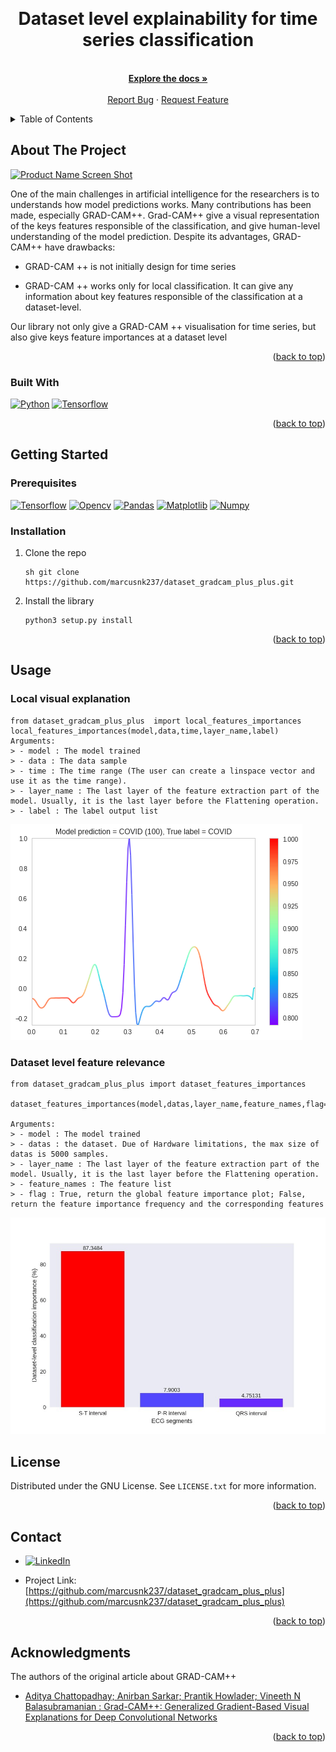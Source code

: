 <!-- Improved compatibility of back to top link: See: https://github.com/othneildrew/Best-README-Template/pull/73 -->
<a name="readme-top"></a>
<br />
<div align="center">
  <h1 align="center">Dataset level explainability for time series classification</h1>

  <p align="center">
    <br />
    <a href="https://github.com/othneildrew/Best-README-Template"><strong>Explore the docs »</strong></a>
    <br />
    <br />
    <a href="https://github.com/marcusnk237/dataset_gradcam_plus_plus/issues">Report Bug</a>
    ·
    <a href="https://github.com/marcusnk237/dataset_gradcam_plus_plus/issues">Request Feature</a>
  </p>
</div>
<!-- TABLE OF CONTENTS -->
<details>
  <summary>Table of Contents</summary>
  <ol>
    <li>
      <a href="#about-the-project">About</a>
      <ul>
        <li><a href="#built-with">Built With</a></li>
      </ul>
    </li>
    <li>
      <a href="#getting-started">Getting Started</a>
      <ul>
        <li><a href="#prerequisites">Prerequisites</a></li>
        <li><a href="#installation">Installation</a></li>
      </ul>
    </li>
    <li><a href="#usage">Usage</a></li>
    <li><a href="#license">License</a></li>
    <li><a href="#contact">Contact</a></li>
    <li><a href="#acknowledgments">Acknowledgments</a></li>
  </ol>
</details>



<!-- ABOUT THE PROJECT -->
## About The Project

[![Product Name Screen Shot][product-screenshot]](https://example.com)

One of the main challenges in artificial intelligence for the researchers is to understands how model predictions works.
Many contributions has been made, especially GRAD-CAM++.
Grad-CAM++ give a visual representation of the keys features responsible of the classification, and give human-level understanding of the model prediction. 
Despite its advantages, GRAD-CAM++ have drawbacks:

* GRAD-CAM ++ is not initially design for time series

* GRAD-CAM ++ works only for local classification. It can give any information about key features responsible of the classification at a dataset-level.

Our library not only give a GRAD-CAM ++ visualisation for time series, but also give keys feature importances at a dataset level

<p align="right">(<a href="#readme-top">back to top</a>)</p>



### Built With

[![Python][Python]][Python-url]
[![Tensorflow][Tensorflow]][Tensorflow-url]

<p align="right">(<a href="#readme-top">back to top</a>)</p>

<!-- GETTING STARTED -->
## Getting Started

### Prerequisites
[![Tensorflow][Tensorflow]][Tensorflow-url]
[![Opencv][Opencv]][Opencv-url]
[![Pandas][Pandas]][Pandas-url]
[![Matplotlib][Matplotlib]][Matplotlib]
[![Numpy][Numpy]][Numpy-url]

### Installation

1. Clone the repo
   ```
   sh git clone https://github.com/marcusnk237/dataset_gradcam_plus_plus.git
   ```
2. Install the library
   ```
   python3 setup.py install
   ```
<p align="right">(<a href="#readme-top">back to top</a>)</p>

## Usage
### Local visual explanation
```
from dataset_gradcam_plus_plus  import local_features_importances
local_features_importances(model,data,time,layer_name,label)
Arguments:
> - model : The model trained
> - data : The data sample
> - time : The time range (The user can create a linspace vector and use it as the time range).
> - layer_name : The last layer of the feature extraction part of the model. Usually, it is the last layer before the Flattening operation.
> - label : The label output list
```
![Alt text](https://github.com/marcusnk237/dataset_gradcam_plus_plus/blob/main/results/gradcam_plus_plus_1d.png)

### Dataset level feature relevance
```
from dataset_gradcam_plus_plus import dataset_features_importances

dataset_features_importances(model,datas,layer_name,feature_names,flag=True)

Arguments:
> - model : The model trained
> - datas : the dataset. Due of Hardware limitations, the max size of datas is 5000 samples.
> - layer_name : The last layer of the feature extraction part of the model. Usually, it is the last layer before the Flattening operation.
> - feature_names : The feature list
> - flag : True, return the global feature importance plot; False, return the feature importance frequency and the corresponding features
```
![Alt text](https://github.com/marcusnk237/dataset_gradcam_plus_plus/blob/main/results/dataset_level_feature_importance.jpg)
<!-- LICENSE -->
## License

Distributed under the GNU License. See `LICENSE.txt` for more information.

<p align="right">(<a href="#readme-top">back to top</a>)</p>



<!-- CONTACT -->
## Contact
* [![LinkedIn][linkedin-shield]][linkedin-url]

* Project Link: [https://github.com/marcusnk237/dataset_gradcam_plus_plus](https://github.com/marcusnk237/dataset_gradcam_plus_plus)
<p align="right">(<a href="#readme-top">back to top</a>)</p>



<!-- ACKNOWLEDGMENTS -->
## Acknowledgments

The authors of the original article about GRAD-CAM++
* [Aditya Chattopadhay; Anirban Sarkar; Prantik Howlader; Vineeth N Balasubramanian : Grad-CAM++: Generalized Gradient-Based Visual Explanations for Deep Convolutional Networks](https://doi.org/10.1109/WACV.2018.00097)
<p align="right">(<a href="#readme-top">back to top</a>)</p>



<!-- MARKDOWN LINKS & IMAGES -->
[license-shield]: https://img.shields.io/github/license/othneildrew/Best-README-Template.svg?style=for-the-badge
[license-url]: https://github.com/marcusnk237/dataset_gradcam_plus_plus/blob/main/LICENSE
[linkedin-shield]: https://img.shields.io/badge/-LinkedIn-black.svg?style=for-the-badge&logo=linkedin&colorB=555
[linkedin-url]: https://www.linkedin.com/in/marc-junior-nkengue/
[product-screenshot]: images/screenshot.png

[Opencv]:https://img.shields.io/badge/opencv-%23white.svg?style=for-the-badge&logo=opencv&logoColor=white
[Opencv-url]:https://pypi.org/project/opencv-python/
[Pandas]:https://img.shields.io/badge/pandas-%23150458.svg?style=for-the-badge&logo=pandas&logoColor=white
[Pandas-url]:https://pandas.pydata.org/
[Matplotlib]:https://img.shields.io/badge/Matplotlib-%23ffffff.svg?style=for-the-badge&logo=Matplotlib&logoColor=black
[Matplotlib-url]:https://matplotlib.org/
[NumPy]: https://img.shields.io/badge/numpy-%23013243.svg?style=for-the-badge&logo=numpy&logoColor=white
[Numpy-url]:https://numpy.org/
[Python]: https://img.shields.io/badge/Python-3776AB?style=for-the-badge&logo=python&logoColor=yellow
[Python-url]: https://www.python.org/
[Tensorflow]: https://img.shields.io/badge/TensorFlow-FF6F00?style=for-the-badge&logo=tensorflow&logoColor=white 
[Tensorflow-url]:  https://www.tensorflow.org/

